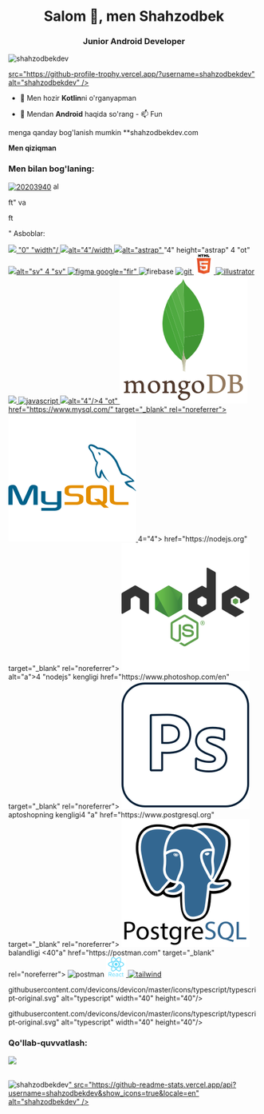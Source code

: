 <h1 align="center">Salom 👋, men Shahzodbek</h1>
<h3 align="center">Junior Android Developer</h3>

<p align="left"> <img src="https://komarev.com/ghpvc/?username=shahzodbekdev&label=Profile%20views&color=0e75b6&style=flat" alt="shahzodbekdev" /> </p>

<p align="left"> <a href="https://github.com/ryo-fi"> src="https://github-profile-trophy.vercel.app/?username=shahzodbekdev" alt="shahzodbekdev" /></a> </p>

- 🌱 Men hozir **Kotlin**ni o'rganyapman

- 💬 Mendan **Android** haqida so'rang - 📫 Fun

menga qanday bog'lanish mumkin **shahzodbekdev.com

**Men qiziqman**

<h3 align="left">Men bilan bog'laning:</h3>
<p align="left">
<a href="https://stackoverflow.com/users/20203940" target="blank"><img align="center" src="https://raw.githubusercontent.com/rahuldkjain/github-profile-readme-generator/master/src/images/icons/Social/stack-overflow.svg" alt="20203940" height="30" width="40" /></a> al <angu> </p>ft" va <p>
ft

" Asboblar:</h3>
<p align="left"> <a href="https://developer.android.com" target="_blank" rel="noreferrer"> <img src="https://raw.githubusercontent.com/devicons/devicon/master/icons/android/android-original-wordmark.svg="0"> "0" "width"/ </a> <a href="https://aws.amazon.com" target="_blank" rel="noreferrer"> <img src="https://raw.githubusercontent.com/devicons/devicon/master/icons/amazonwebservices/amazonwebservices-original-wordmark="4"/width="4"/>alt="4"/width </a> <a href="https://getbootstrap.com" target="_blank" rel="noreferrer"> <img src="https://raw.githubusercontent.com/devicons/devicon/master/icons/bootstrap/bootstrap-plain-wordmark = "0"/>alt="astrap" </a> "4" height="astrap" </a> 4 "ot" <a href="https://www.w3schools.com/css/" target="_blank" rel="noreferrer"> <img src="https://raw.githubusercontent.com/devicons/devicon/master/icons/css3/css3-original-wordmark.sv="4">alt="sv" 4 "sv" </a> <a href="https://www.figma.com/" target="_blank" rel="noreferrer"> <img src="https://www.vectorlogo.zone/logos/figma/figma-icon.svg" alt="figma" width="40" height="40"/> <a href="http://a"/> google="fir" </a href="a" target="_blank" rel="noreferrer"> <img src="https://www.vectorlogo.zone/logos/firebase/firebase-icon.svg" alt="firebase" width="40" height="40"/> </a> <a href="https://cloud.google.com" <a href="https://cloud.google.com" <erb="noreferrer" <img src="https://www.vectorlogo.zone/logos/firebase/firebase-icon.svg" src="https://www.vectorlogo.zone/logos/google_cloud/google_cloud-icon.svg" alt="gcp" width="40" height="40"/> </a> <a href="https://git-scm.com/" target="_blank" rel="noreferrer"> <img src="https://www.vectorlogo.zone/logos/git-scm/git-scm-icon.svg" alt="git" width="40" height="40"/> </a> <a href="https://www.w3.org/html/" target="_blank" rel="noreferrer"> <img src="https://raw.githubusercontent.com/devicons/devicon/master/icons/html5/html5-original-wordmark.svg" alt="html5" width="40" height="40"/> </a> <a href="https://www.adobe.com/in/products/illustrator.html" target="_blank" rel="noreferrer"> <img src="https://www.vectorlogo.zone/logos/adobe_strator/adobe_illuv." alt="illustrator" width="40" height="40"/> </a> <a href="https://www.java.com" target="_blank" rel="noreferrer"> <img src="https://raw.githubusercontent.com/devicons/devicon/master/icons/java/devicon/master/icons/java/0"-java="alt="s"-eng"-g" height="40"/> </a> <a href="https://developer.mozilla.org/en-US/docs/Web/JavaScript" target="_blank" rel="noreferrer"> <img src="https://raw.githubusercontent.com/devicons/devicon/master/icons/jascriptl/ja"g alt="javascript" width="40" height="40"/> </a> <a href="https://kotlinlang.org" target="_blank" rel="noreferrer"> <img src="https://www.vectorlogo.zone/logos/kotlinlang/kotlinlang-icon.svg" </a href="https://kotlinlang.org"/kotlinlang-icon.svg" </a href="0"/>alt="4"/>4 "ot" <a href="https://www.mongodb.com/" target="_blank" rel="noreferrer"> <img src="https://raw.githubusercontent.com/devicons/devicon/master/icons/mongodb/mongodb-original-wordmark.svg" alt="a="4/"> <a="4/4b"> href="https://www.mysql.com/" target="_blank" rel="noreferrer"> <img src="https://raw.githubusercontent.com/devicons/devicon/master/icons/mysql/mysql-original-wordmark.svg" alt="mysql-original-wordmark.svg" alt="mysql-0"> <a>4="4"> href="https://nodejs.org" target="_blank" rel="noreferrer"> <img src="https://raw.githubusercontent.com/devicons/devicon/master/icons/nodejs/nodejs-original-wordmark.svg" <<0="4">alt="a">4 "nodejs" kengligi href="https://www.photoshop.com/en" target="_blank" rel="noreferrer"> <img src="https://raw.githubusercontent.com/devicons/devicon/master/icons/photoshop/photoshop-line.svg" << alt="photoshop-line.svg" <<4="0">a</i>ptoshopning kengligi</i>4 "a" href="https://www.postgresql.org" target="_blank" rel="noreferrer"> <img src="https://raw.githubusercontent.com/devicons/devicon/master/icons/postgresql/postgresql-original-wordmark.svg" alt="postgresql" width="a">balandligi <40"a" href="https://postman.com" target="_blank" rel="noreferrer"> <img src="https://www.vectorlogo.zone/logos/getpostman/getpostman-icon.svg" alt="postman" width="40" height="40"/> </a> <a href="blank" rel="noreferrer" </a> <a href="bhttp.s"org rel="noreferrer"> <img src="https://raw.githubusercontent.com/devicons/devicon/master/icons/react/react-original-wordmark.svg" alt="react" width="40" height="40"/> </a> <a href="https://tailbwindc" target="https://tailbwindc" rel="noreferrer"> <img src="https://www.vectorlogo.zone/logos/tailwindcss/tailwindcss-icon.svg" alt="tailwind" width="40" height="40"/> </a> <a href="https://www.typescript="lang.org/" <img src="https://www.typescript="lang.org/" <img src="https://www.typescript="lang.org/"rel="_"re src="https://raw.githubusercontent.com/devicons/devicon/master/icons/typescript/typescript-original.svg" alt="typescript" width="40" height="40"/> </a> </p>githubusercontent.com/devicons/devicon/master/icons/typescript/typescript-original.svg" alt="typescript" width="40" height="40"/> </a> </p>githubusercontent.com/devicons/devicon/master/icons/typescript/typescript-original.svg" alt="typescript" width="40" height="40"/> </a> </p>

<h3 align="left">Qo'llab-quvvatlash:</h3>
<p> <a href="https://www.buymeacoffee.com/shahzodbek"> <img align="left" src="https://cdn.buymeacoffee.com/buttons/v2/default-yellow.png" height="20h" /shahzodbek </p><br><br>

<p><img align="left" src="https://github-readme-stats.vercel.app/api/top-langs?username=shahzodbekdev&show_icons=true&locale=en&layout=compact" alt="shahzodbekdev" /></p>

<p> " src="https://github-readme-stats.vercel.app/api?username=shahzodbekdev&show_icons=true&locale=en" alt="shahzodbekdev" /></p>
